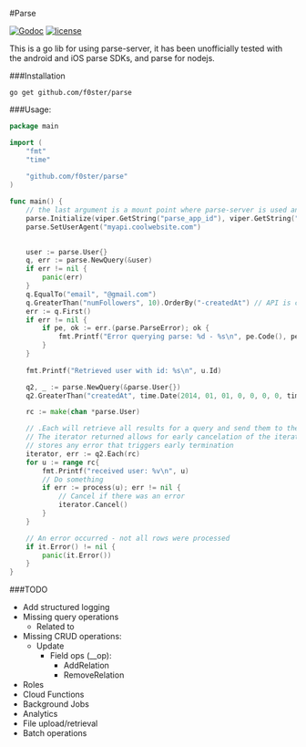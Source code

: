 #Parse

[![Godoc](http://img.shields.io/badge/godoc-reference-blue.svg?style=flat)](https://godoc.org/github.com/f0ster/parse) [![license](http://img.shields.io/badge/license-BSD-red.svg?style=flat)](https://raw.githubusercontent.com/f0ster/parse/master/LICENSE)


This is a go lib for using parse-server, it has been unofficially tested with the android and iOS parse SDKs, and parse for nodejs.  

###Installation

    go get github.com/f0ster/parse

###Usage:
```go
package main

import (
    "fmt"
	"time"
    
    "github.com/f0ster/parse"
)

func main() {
    // the last argument is a mount point where parse-server is used an express app, at the specified host
    parse.Initialize(viper.GetString("parse_app_id"), viper.GetString("parse_rest_key"), viper.GetString("parse_master_key"), "parse-server-hostname.coolwebsite.com", "http", "/parse")
    parse.SetUserAgent("myapi.coolwebsite.com")
    

    user := parse.User{}
    q, err := parse.NewQuery(&user)
	if err != nil {
		panic(err)
	}
    q.EqualTo("email", "@gmail.com")
    q.GreaterThan("numFollowers", 10).OrderBy("-createdAt") // API is chainable
    err := q.First()
    if err != nil {
        if pe, ok := err.(parse.ParseError); ok {
            fmt.Printf("Error querying parse: %d - %s\n", pe.Code(), pe.Message())
        }
    }
    
    fmt.Printf("Retrieved user with id: %s\n", u.Id)

	q2, _ := parse.NewQuery(&parse.User{})
	q2.GreaterThan("createdAt", time.Date(2014, 01, 01, 0, 0, 0, 0, time.UTC))

	rc := make(chan *parse.User)

	// .Each will retrieve all results for a query and send them to the provided channel
	// The iterator returned allows for early cancelation of the iteration process, and
	// stores any error that triggers early termination
	iterator, err := q2.Each(rc)
	for u := range rc{
		fmt.Printf("received user: %v\n", u)
		// Do something
		if err := process(u); err != nil {
			// Cancel if there was an error
			iterator.Cancel()
		}
	}

	// An error occurred - not all rows were processed
	if it.Error() != nil {
		panic(it.Error())
	}
}
```

###TODO
- Add structured logging
- Missing query operations
	- Related to
- Missing CRUD operations:
    - Update
		- Field ops (__op):
			- AddRelation
			- RemoveRelation
- Roles
- Cloud Functions
- Background Jobs
- Analytics
- File upload/retrieval
- Batch operations
